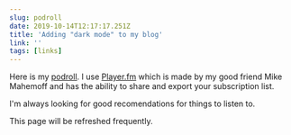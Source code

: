 ```yaml
---
slug: podroll
date: 2019-10-14T12:17:17.251Z
title: 'Adding "dark mode" to my blog'
link: ''
tags: [links]
---
```


Here is my [podroll](https://player.fm/pkinlan/fm.opml). I use [Player.fm](https://player.fm) which is made by my good friend Mike Mahemoff and has the ability to share and export your subscription list.

I'm always looking for good recomendations for things to listen to.

This page will be refreshed frequently.

<!-- POD REFRESH check podroll.js in the root -->
